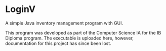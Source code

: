 # LoginV
A simple Java inventory management program with GUI.

This program was developed as part of the Computer Science IA for the IB Diploma program.
The executable is uploaded here, however, documentation for this project has since been lost.
